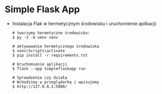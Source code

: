 # Simple Flask App


- Instalacja Flak w hermetycznym środowisku i uruchomienie aplikacji:

  ```
  # tworzymy hermetyczne środowisko:
  $ py -3 -m venv venv

  # aktywowanie hermetycznego środowiska
  $ venv\Scripts\activate
  $ pip install -r requirements.txt

  # Uruchomienie aplikacji
  $ flask --app Simpleflaskapp run
  
  # Sprawdzenie czy działa
  # Wchodzimy w przeglądarkę i wpisujemy
  $ http://127.0.0.1:5000/
  ```

 
